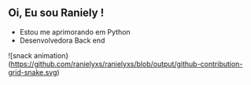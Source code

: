##  Oi, Eu sou Raniely !


- Estou me  aprimorando em Python
- Desenvolvedora Back end


![snack animation} (https://github.com/ranielyxs/ranielyxs/blob/output/github-contribution-grid-snake.svg)
